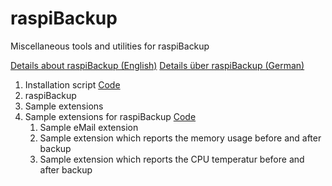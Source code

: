# raspiBackup

Miscellaneous tools and utilities for raspiBackup

[Details about raspiBackup (English)](https://www.linux-tips-and-tricks.de/en/backup)
[Details über raspiBackup (German)](https://www.linux-tips-and-tricks.de/raspiBackup)

1. Installation script [Code](https://github.com/framps/raspiBackup/tree/master/installation)
  1. raspiBackup 
  2. Sample extensions 
2. Sample extensions for raspiBackup [Code](https://github.com/framps/raspiBackup/tree/master/extensions)
	1. Sample eMail extension
	2. Sample extension which reports the memory usage before and after backup
	3. Sample extension which reports the CPU temperatur before and after backup
